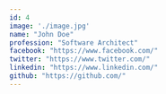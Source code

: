 ```yaml
---
id: 4
image: './image.jpg'
name: "John Doe"
profession: "Software Architect"
facebook: "https://www.facebook.com/"
twitter: "https://www.twitter.com/"
linkedin: "https://www.linkedin.com/"
github: "https://github.com/"
---
```

